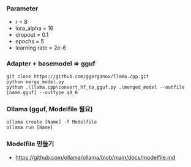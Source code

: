 ### Parameter
- r = 8
- lora_alpha = 16
- dropout = 0.1
- epochs = 5
- learning rate = 2e-6

### Adapter + basemodel => gguf
```
git clone https://github.com/ggerganov/llama.cpp.git
python merge_model.py
python .\llama.cpp\convert_hf_to_gguf.py .\merged_model --outfile [name.gguf] --outtype q8_0
```

### Ollama (gguf, Modelfile 필요)
```
ollama create [Name] -f Modelfile
ollama run [Name]
```

### Modelfile 만들기
- https://github.com/ollama/ollama/blob/main/docs/modelfile.md
